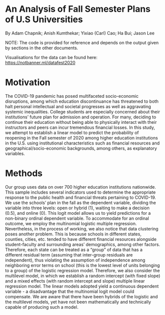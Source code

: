 # An Analysis of Fall Semester Plans of U.S Universities
By Adam Chapnik; Anish Kumthekar; Yixiao (Carl) Cao; Ha Bui; Jason Lee

NOTE: The code is provided for reference and depends on the output given by sections in the other documents. 

Visualisations for the data can be found here: https://notbanner.ml/datafest2020

# Motivation
The COVID-19 pandemic has posed multifaceted socio-economic disruptions, among which education discontinuance has threatened to both halt personal intellectual and societal progresses as well as aggravating systemic inequalities. College students are especially concerned about their institutions’ future plan for admission and operation. For many, deciding to continue their education without being able to physically interact with their instructors and peers can incur tremendous financial losses. In this study, we attempt to establish a linear model to predict the probability of reopening in the Fall semester of 2020 among higher education institutions in the U.S. using institutional characteristics such as financial resources and geographical/socio-economic backgrounds, among others, as explanatory variables. 

# Methods
Our group uses data on over 700 higher education institutions nationwide. This sample includes several indicators used to determine the appropriate response to the public health and financial threats pertaining to COVID-19. We use the schools’ plan in the fall as the dependent variable, dividing the variable into three levels: open or hybrid (1), waiting to make a decision (0.5), and online (0). This logit model allows us to yield predictions for a non-binary ordinal dependent variable. To accommodate for an ordinal outcome, we employ the multinomial logistic multiple regression. Nevertheless, in the process of working, we also notice that data clustering poses another problem. This is because schools in different states, counties, cities, etc. tended to have different financial resources alongside student-faculty and surrounding areas’ demographics, among other factors. Therefore, each state can be treated as a “group” of data that has a different residual term (assuming that inter-group residuals are independent), thus violating the assumption of independence among neighboring error terms on school (this is the lowest level of units belonging to a group) of the logistic regression model. Therefore, we also consider the multilevel model, in which we establish a random intercept (with fixed slope) and a mixed effects (with random intercept and slope) multiple linear regression model. The linear models adopted yield a continuous dependent variable - a disadvantage that the multinomial logit model could compensate. We are aware that there have been hybrids of the logistic and the multilevel models, yet have not been mathematically and technically capable of producing such a model. 
